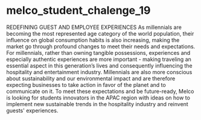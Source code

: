 # melco_student_chalenge_19
REDEFINING GUEST AND EMPLOYEE EXPERIENCES   As millennials are becoming the most represented age category of the world population, their influence on global consumption habits is also increasing, making the market go through profound changes to meet their needs and expectations.   For millennials, rather than owning tangible possessions, experiences and especially authentic experiences are more important - making traveling an essential aspect in this generation’s lives and consequently influencing the hospitality and entertainment industry. Millennials are also more conscious about sustainability and our environmental impact and are therefore expecting businesses to take action in favor of the planet and to communicate on it.   To meet these expectations and be future-ready, Melco is looking for students innovators in the APAC region with ideas on how to implement new sustainable trends in the hospitality industry and reinvent guests' experiences.  
